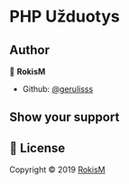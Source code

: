 # PHP Užduotys

**Author**
-------------------------
👤 **RokisM**

- Github: [@gerulisss](https://github.com/gerulisss)


## Show your support

 📝 **License**
------------------------
Copyright © 2019 [RokisM](https://github.com/gerulisss)<br />
